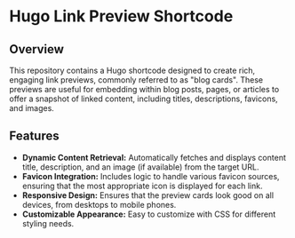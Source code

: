 # Hugo Link Preview Shortcode

## Overview
This repository contains a Hugo shortcode designed to create rich, engaging link previews, commonly referred to as "blog cards".
These previews are useful for embedding within blog posts, pages, or articles to offer a snapshot of linked content, including titles, descriptions, favicons, and images.

## Features

- **Dynamic Content Retrieval:** Automatically fetches and displays content title, description, and an image (if available) from the target URL.
- **Favicon Integration:** Includes logic to handle various favicon sources, ensuring that the most appropriate icon is displayed for each link.
- **Responsive Design:** Ensures that the preview cards look good on all devices, from desktops to mobile phones.
- **Customizable Appearance:** Easy to customize with CSS for different styling needs.
